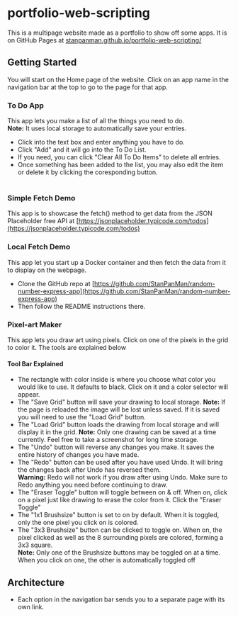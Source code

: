# portfolio-web-scripting
This is a multipage website made as a portfolio to show off some apps. It is on GitHub Pages at [stanpanman.github.io/portfolio-web-scripting/](https://stanpanman.github.io/portfolio-web-scripting/)

## Getting Started
You will start on the Home page of the website. Click on an app name in the navigation bar at the top to go to the page for that app.

### To Do App
This app lets you make a list of all the things you need to do.
<br>**Note:** It uses local storage to automatically save your entries.
- Click into the text box and enter anything you have to do.
- Click "Add" and it will go into the To Do List.
- If you need, you can click "Clear All To Do Items" to delete all entries.
- Once something has been added to the list, you may also edit the item or delete it by clicking the coresponding button.<br><br>

### Simple Fetch Demo
This app is to showcase the fetch() method to get data from the JSON Placeholder free API at [https://jsonplaceholder.typicode.com/todos](https://jsonplaceholder.typicode.com/todos)

### Local Fetch Demo
This app let you start up a Docker container and then fetch the data from it to display on the webpage.
- Clone the GitHub repo at [https://github.com/StanPanMan/random-number-express-app](https://github.com/StanPanMan/random-number-express-app)<br>
- Then follow the README instructions there.

### Pixel-art Maker
This app lets you draw art using pixels. Click on one of the pixels in the grid to color it. The tools are explained below
#### Tool Bar Explained
- The rectangle with color inside is where you choose what color you would like to use. It defaults to black. Click on it and a color selector will appear.
- The "Save Grid" button will save your drawing to local storage. **Note:** If the page is reloaded the image will be lost unless saved. If it is saved you will need to use the "Load Grid" button.
- The "Load Grid" button loads the drawing from local storage and will display it in the grid. **Note:** Only one drawing can be saved at a time currently. Feel free to take a screenshot for long time storage.
- The "Undo" button will reverse any changes you make. It saves the entire history of changes you have made.
- The "Redo" button can be used after you have used Undo. It will bring the changes back after Undo has reversed them.<br>
**Warning:** Redo will not work if you draw after using Undo. Make sure to Redo anything you need before continuing to draw.
- The "Eraser Toggle" button will toggle between on & off. When on, click on a pixel just like drawing to erase the color from it. Click the "Eraser Toggle"
- The "1x1 Brushsize" button is set to on by default. When it is toggled, only the one pixel you click on is colored.
- The "3x3 Brushsize" button can be clicked to toggle on. When on, the pixel clicked as well as the 8 surrounding pixels are colored, forming a 3x3 square.<br>
**Note:** Only one of the Brushsize buttons may be toggled on at a time. When you click on one, the other is automatically toggled off

## Architecture
- Each option in the navigation bar sends you to a separate page with its own link.
